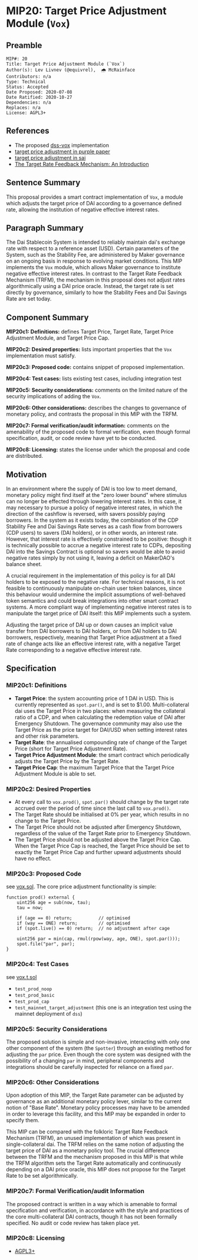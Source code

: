 # MIP20: Target Price Adjustment Module (`Vox`)

## Preamble

```
MIP#: 20
Title: Target Price Adjustment Module (`Vox`)
Author(s): Lev Livnev (@equivrel), ￼🌧️ McRainface
Contributors: n/a
Type: Technical
Status: Accepted
Date Proposed: 2020-07-08
Date Ratified: 2020-10-27
Dependencies: n/a
Replaces: n/a
License: AGPL3+
```

## References

- The proposed [dss-vox](https://github.com/livnev/dss-vox) implementation
- [target price adjustment in purple paper](https://makerdao.com/purple/#sec-4-3)
- [target price adjustment in sai](https://github.com/makerdao/sai/blob/master/src/vox.sol#L63)
- [The Target Rate Feedback Mechanism: An Introduction](https://forum.makerdao.com/t/the-target-rate-feedback-mechanism-an-introduction/2319)

## Sentence Summary

This proposal provides a smart contract implementation of `Vox`, a module which adjusts the target price of DAI according to a governance defined rate, allowing the institution of negative effective interest rates.

## Paragraph Summary

The Dai Stablecoin System is intended to reliably maintain dai's exchange rate with respect to a reference asset (USD). Certain parameters of the System, such as the Stability Fee, are administered by Maker governance on an ongoing basis in response to evolving market conditions. This MIP implements the `Vox` module, which allows Maker governance to institute negative effective interest rates. In contrast to the Target Rate Feedback Mechanism (TRFM), the mechanism in this proposal does not adjust rates algorithmically using a DAI price oracle. Instead, the target rate is set directly by governance, similarly to how the Stability Fees and Dai Savings Rate are set today.

## Component Summary

**MIP20c1: Definitions:** defines Target Price, Target Rate, Target Price Adjustment Module, and Target Price Cap.

**MIP20c2: Desired properties:** lists important properties that the `Vox` implementation must satisfy.

**MIP20c3: Proposed code:** contains snippet of proposed implementation.

**MIP20c4: Test cases:** lists existing test cases, including integration test

**MIP20c5: Security considerations:** comments on the limited nature of the security implications of adding the `Vox`.

**MIP20c6: Other considerations:** describes the changes to governance of monetary policy, and contrasts the proposal in this MIP with the TRFM.

**MIP20c7: Formal verification/audit information:** comments on the amenability of the proposed code to formal verification, even though formal specification, audit, or code review have yet to be conducted.

**MIP20c8: Licensing:** states the license under which the proposal and code are distributed.

## Motivation

In an environment where the supply of DAI is too low to meet demand, monetary policy might find itself at the "zero lower bound" where stimulus can no longer be effected through lowering interest rates. In this case, it may necessary to pursue a policy of negative interest rates, in which the direction of the cashflow is reversed, with savers possibly paying borrowers. In the system as it exists today, the combination of the CDP Stability Fee and Dai Savings Rate serves as a cash flow from borrowers (CDP users) to savers (DAI holders), or in other words, an interest rate. However, that interest rate is effectively constrained to be positive: though it is technically possible to accrue a negative interest rate to CDPs, depositing DAI into the Savings Contract is optional so savers would be able to avoid negative rates simply by not using it, leaving a deficit on MakerDAO's balance sheet.

A crucial requirement in the implementation of this policy is for all DAI holders to be exposed to the negative rate. For technical reasons, it is not feasible to continuously manipulate on-chain user token balances, since this behaviour would undermine the implicit assumptions of well-behaved token semantics and could break integrations into other smart contract systems. A more compliant way of implementing negative interest rates is to manipulate the target price of DAI itself: this MIP implements such a system.

Adjusting the target price of DAI up or down causes an implicit value transfer from DAI borrowers to DAI holders, or from DAI holders to DAI borrowers, respectively, meaning that Target Price adjustment at a fixed rate of change acts like an effective interest rate, with a negative Target Rate corresponding to a negative effective interest rate.

## Specification

### MIP20c1: Definitions

- **Target Price**: the system accounting price of 1 DAI in USD. This is currently represented as `spot.par()`, and is set to $1.00. Multi-collateral dai uses the Target Price in two places: when measuring the collateral ratio of a CDP, and when calculating the redemption value of DAI after Emergency Shutdown. The governance community may also use the Target Price as the price target for DAI/USD when setting interest rates and other risk parameters.
- **Target Rate**: the annualised compounding rate of change of the Target Price (short for Target Price Adjustment Rate).
- **Target Price Adjustment Module**: the smart contract which periodically adjusts the Target Price by the Target Rate.
- **Target Price Cap**: the maximum Target Price that the Target Price Adjustment Module is able to set.

### MIP20c2: Desired Properties

- At every call to `vox.prod()`, `spot.par()` should change by the target rate accrued over the period of time since the last call to `vox.prod()`.
- The Target Rate should be initialised at 0% per year, which results in no change to the Target Price.
- The Target Price should not be adjusted after Emergency Shutdown, regardless of the value of the Target Rate prior to Emergency Shutdown.
- The Target Price should not be adjusted above the Target Price Cap. When the Target Price Cap is reached, the Target Price should be set to exactly the Target Price Cap and further upward adjustments should have no effect.

### MIP20c3: Proposed Code

   see [vox.sol](https://github.com/livnev/dss-vox/blob/master/src/vox.sol). The core price adjustment functionality is simple:

```
function prod() external {
    uint256 age = sub(now, tau);
    tau = now;

    if (age == 0) return;          // optimised
    if (way == ONE) return;        // optimised
    if (spot.live() == 0) return;  // no adjustment after cage

    uint256 par = min(cap, rmul(rpow(way, age, ONE), spot.par()));
    spot.file("par", par);
}
```

### MIP20c4: Test Cases

see [vox.t.sol](https://github.com/livnev/dss-vox/blob/master/src/vox.t.sol)

- `test_prod_noop`
- `test_prod_basic`
- `test_prod_cap`
- `test_mainnet_target_adjustment` (this one is an integration test using the mainnet deployment of `dss`)

### MIP20c5: Security Considerations

The proposed solution is simple and non-invasive, interacting with only one other component of the system (the `Spotter`) through an existing method for adjusting the `par` price. Even though the core system was designed with the possibility of a changing `par` in mind, peripheral components and integrations should be carefully inspected for reliance on a fixed `par`.

### MIP20c6: Other Considerations

Upon adoption of this MIP, the Target Rate parameter can be adjusted by governance as an additional monetary policy lever, similar to the current notion of "Base Rate". Monetary policy processes may have to be amended in order to leverage this facility, and this MIP may be expanded in order to specify them.

This MIP can be compared with the folkloric Target Rate Feedback Mechanism (TRFM), an unused implementation of which was present in single-collateral dai. The TRFM relies on the same notion of adjusting the target price of DAI as a monetary policy tool. The crucial difference between the TRFM and the mechanism proposed in this MIP is that while the TRFM algorithm sets the Target Rate automatically and continuously depending on a DAI price oracle, this MIP does not propose for the Target Rate to be set algorithmically.

### MIP20c7: Formal Verification/audit Information

The proposed contract is written in a way which is amenable to formal specification and verification, in accordance with the style and practices of the core multi-collateral DAI contracts, though it has not been formally specified. No audit or code review has taken place yet.

### MIP20c8: Licensing

- [AGPL3+](https://www.gnu.org/licenses/agpl-3.0.en.html)
